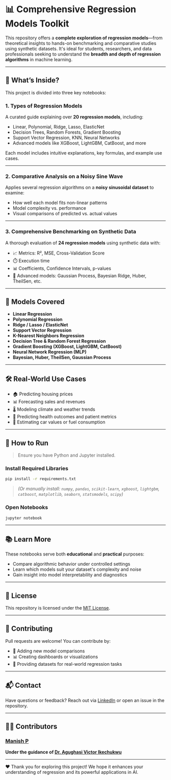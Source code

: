 # 📊 Comprehensive Regression Models Toolkit

This repository offers a **complete exploration of regression models**—from theoretical insights to hands-on benchmarking and comparative studies using synthetic datasets. It's ideal for students, researchers, and data professionals seeking to understand the **breadth and depth of regression algorithms** in machine learning.

---

## 📘 What’s Inside?

This project is divided into three key notebooks:

### 1. **Types of Regression Models**
A curated guide explaining over **20 regression models**, including:

- Linear, Polynomial, Ridge, Lasso, ElasticNet
- Decision Trees, Random Forests, Gradient Boosting
- Support Vector Regression, KNN, Neural Networks
- Advanced models like XGBoost, LightGBM, CatBoost, and more

Each model includes intuitive explanations, key formulas, and example use cases.

---

### 2. **Comparative Analysis on a Noisy Sine Wave**
Applies several regression algorithms on a **noisy sinusoidal dataset** to examine:

- How well each model fits non-linear patterns
- Model complexity vs. performance
- Visual comparisons of predicted vs. actual values

---

### 3. **Comprehensive Benchmarking on Synthetic Data**
A thorough evaluation of **24 regression models** using synthetic data with:

- 📈 Metrics: R², MSE, Cross-Validation Score
- ⏱️ Execution time
- 📊 Coefficients, Confidence Intervals, p-values
- 🧪 Advanced models: Gaussian Process, Bayesian Ridge, Huber, TheilSen, etc.

---

## 📌 Models Covered

- **Linear Regression**
- **Polynomial Regression**
- **Ridge / Lasso / ElasticNet**
- **Support Vector Regression**
- **K-Nearest Neighbors Regression**
- **Decision Tree & Random Forest Regression**
- **Gradient Boosting (XGBoost, LightGBM, CatBoost)**
- **Neural Network Regression (MLP)**
- **Bayesian, Huber, TheilSen, Gaussian Process**

---

## 🛠️ Real-World Use Cases

- 🏠 Predicting housing prices
- 📊 Forecasting sales and revenues
- 🌡️ Modeling climate and weather trends
- 🏥 Predicting health outcomes and patient metrics
- 🚗 Estimating car values or fuel consumption

---

## 🧪 How to Run

> Ensure you have Python and Jupyter installed.

### Install Required Libraries
```bash
pip install -r requirements.txt
```

> *(Or manually install: `numpy`, `pandas`, `scikit-learn`, `xgboost`, `lightgbm`, `catboost`, `matplotlib`, `seaborn`, `statsmodels`, `scipy`)*

### Open Notebooks
```bash
jupyter notebook
```

---

## 📚 Learn More

These notebooks serve both **educational** and **practical** purposes:

- Compare algorithmic behavior under controlled settings
- Learn which models suit your dataset's complexity and noise
- Gain insight into model interpretability and diagnostics

---

## 📄 License

This repository is licensed under the [MIT License](LICENSE).

---

## 🤝 Contributing

Pull requests are welcome! You can contribute by:

- 🧪 Adding new model comparisons
- 📊 Creating dashboards or visualizations
- 📓 Providing datasets for real-world regression tasks

---

## 📬 Contact

Have questions or feedback? Reach out via [LinkedIn](https://www.linkedin.com/in/rixscx) or open an issue in the repository.

---

## 🙋‍♀️ Contributors

### [Manish P](https://github.com/rixscx)  
**Under the guidance of [Dr. Agughasi Victor Ikechukwu](https://github.com/Victor-Ikechukwu)**

---

❤️ Thank you for exploring this project! We hope it enhances your understanding of regression and its powerful applications in AI.
